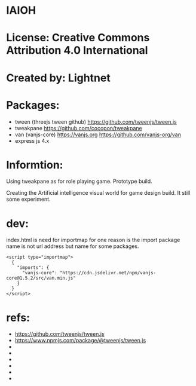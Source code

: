 # IAIOH

# License: Creative Commons Attribution 4.0 International

# Created by: Lightnet

# Packages:
* tween (threejs tween github) https://github.com/tweenjs/tween.js
* tweakpane https://github.com/cocopon/tweakpane
* van (vanjs-core) https://vanjs.org https://github.com/vanjs-org/van
* express js 4.x

# Informtion:
  Using tweakpane as for role playing game. Prototype build.

  Creating the Artificial intelligence visual world for game design build. It still some experiment.



# dev:
  index.html is need for importmap for one reason is the import package name is not url address but name for some packages.

```
<script type="importmap">
  {
    "imports": {
      "vanjs-core": "https://cdn.jsdelivr.net/npm/vanjs-core@1.5.2/src/van.min.js"
    }
  }
</script>
```


# refs:
 * https://github.com/tweenjs/tween.js
 * https://www.npmjs.com/package/@tweenjs/tween.js
 * 
 * 
 * 
 * 
 * 
 * 